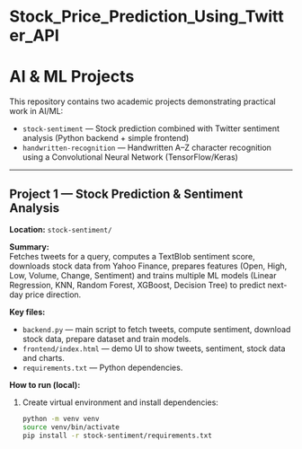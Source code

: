 # Stock_Price_Prediction_Using_Twitter_API
# AI & ML Projects

This repository contains two academic projects demonstrating practical work in AI/ML:

- `stock-sentiment` — Stock prediction combined with Twitter sentiment analysis (Python backend + simple frontend)
- `handwritten-recognition` — Handwritten A–Z character recognition using a Convolutional Neural Network (TensorFlow/Keras)

---

## Project 1 — Stock Prediction & Sentiment Analysis

**Location:** `stock-sentiment/`

**Summary:**  
Fetches tweets for a query, computes a TextBlob sentiment score, downloads stock data from Yahoo Finance, prepares features (Open, High, Low, Volume, Change, Sentiment) and trains multiple ML models (Linear Regression, KNN, Random Forest, XGBoost, Decision Tree) to predict next-day price direction.

**Key files:**
- `backend.py` — main script to fetch tweets, compute sentiment, download stock data, prepare dataset and train models.
- `frontend/index.html` — demo UI to show tweets, sentiment, stock data and charts.
- `requirements.txt` — Python dependencies.

**How to run (local):**
1. Create virtual environment and install dependencies:
   ```bash
   python -m venv venv
   source venv/bin/activate
   pip install -r stock-sentiment/requirements.txt
